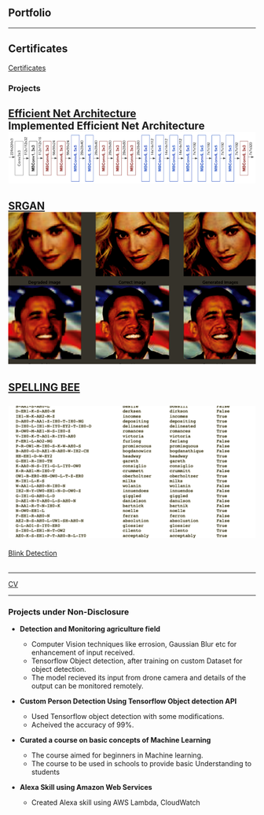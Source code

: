 ## Portfolio

---

## Certificates

[Certificates](/certificates) <br>


### Projects

[Efficient Net Architecture](/efficientNet) <br>
Implemented Efficient Net Architecture <br>
<img src="images/efficient/efficient_blocks.png?raw=true"/>
---
[SRGAN](/SRGAN)<br>
<img src="images/SRGAN/output.png?raw=true"/>
---
[SPELLING BEE](/SpellingBee)<br><br>
<img src="images/spelling/main.png?raw=true"/>
---
[Blink Detection](/Blink)<br><br>
<!-- <img src="images/spelling/main.png?raw=true"/> -->
---
[CV](/pdf/2020-May.pdf)
<!-- <img src="images/dummy_thumbnail.jpg?raw=true"/> -->
---
### Projects under Non-Disclosure

- **Detection and Monitoring agriculture field**
    <ul>
    <li> Computer Vision techniques like errosion, Gaussian Blur etc for enhancement of input received.</li>
    <li> Tensorflow Object detection, after training on custom Dataset for object detection. </li>
    <li> The model recieved its input from drone camera and details of the output can be monitored remotely. </li>
    </ul>

- **Custom Person Detection Using Tensorflow Object detection API**

    <ul>
    <li> Used Tensorflow object detection with some modifications. </li>
    <li> Acheived the accuracy of 99%. </li>
    </ul>

- **Curated a course on basic concepts of Machine Learning**

    <ul>
    <li>The course aimed for beginners in Machine learning.</li>
    <li>The course to be used in schools to provide basic Understanding to students</li>
    </ul>

- **Alexa Skill using Amazon Web Services**
    <ul>
    <li>Created Alexa skill using AWS Lambda, CloudWatch</li>
    </ul>


